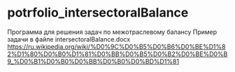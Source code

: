 # potrfolio_intersectoralBalance
Программа для решения задач по межотраслевому балансу
Пример задачи в файле intersectoralBalance.docx
https://ru.wikipedia.org/wiki/%D0%9C%D0%B5%D0%B6%D0%BE%D1%82%D1%80%D0%B0%D1%81%D0%BB%D0%B5%D0%B2%D0%BE%D0%B9_%D0%B1%D0%B0%D0%BB%D0%B0%D0%BD%D1%81
